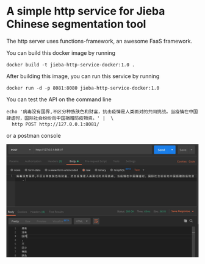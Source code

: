 A simple http service for Jieba Chinese segmentation tool
===

The http server uses functions-framework, an awesome FaaS framework.

You can build this docker image by running 
```
docker build -t jieba-http-service-docker:1.0 .
```

After building this image, you can run this service by running
```
docker run -d -p 8081:8080 jieba-http-service-docker:1.0
```

You can test the API on the command line
```
echo '病毒没有国界,不区分种族肤色和财富，抗击疫情是人类面对的共同挑战。当疫情在中国肆虐时，国际社会纷纷向中国捐赠防疫物资。' |  \
  http POST http://127.0.0.1:8081/
```
or a postman console

![](screenshot.jpg)

